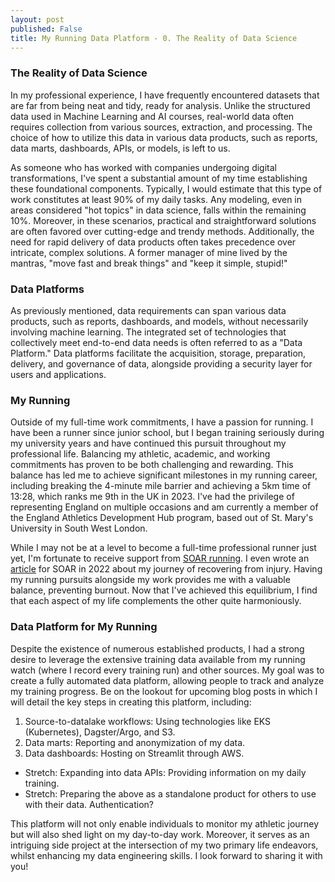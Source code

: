 ```yaml
---
layout: post
published: False
title: My Running Data Platform - 0. The Reality of Data Science
---
```


### The Reality of Data Science

In my professional experience, I have frequently encountered datasets that are far from being neat and tidy, ready for analysis. Unlike the structured data used in Machine Learning and AI courses, real-world data often requires collection from various sources, extraction, and processing. The choice of how to utilize this data in various data products, such as reports, data marts, dashboards, APIs, or models, is left to us.

As someone who has worked with companies undergoing digital transformations, I've spent a substantial amount of my time establishing these foundational components. Typically, I would estimate that this type of work constitutes at least 90% of my daily tasks. Any modeling, even in areas considered "hot topics" in data science, falls within the remaining 10%. Moreover, in these scenarios, practical and straightforward solutions are often favored over cutting-edge and trendy methods. Additionally, the need for rapid delivery of data products often takes precedence over intricate, complex solutions. A former manager of mine lived by the mantras, "move fast and break things" and "keep it simple, stupid!"

### Data Platforms
As previously mentioned, data requirements can span various data products, such as reports, dashboards, and models, without necessarily involving machine learning. The integrated set of technologies that collectively meet end-to-end data needs is often referred to as a "Data Platform." Data platforms facilitate the acquisition, storage, preparation, delivery, and governance of data, alongside providing a security layer for users and applications.

### My Running
Outside of my full-time work commitments, I have a passion for running. I have been a runner since junior school, but I began training seriously during my university years and have continued this pursuit throughout my professional life. Balancing my athletic, academic, and working commitments has proven to be both challenging and rewarding. This balance has led me to achieve significant milestones in my running career, including breaking the 4-minute mile barrier and achieving a 5km time of 13:28, which ranks me 9th in the UK in 2023. I've had the privilege of representing England on multiple occasions and am currently a member of the England Athletics Development Hub program, based out of St. Mary's University in South West London.  

While I may not be at a level to become a full-time professional runner just yet, I'm fortunate to receive support from [SOAR running](https://www.soarrunning.com/). I even wrote an [article](https://www.soarrunning.com/blogs/news/the-way-back) for SOAR in 2022 about my journey of recovering from injury. Having my running pursuits alongside my work provides me with a valuable balance, preventing burnout. Now that I've achieved this equilibrium, I find that each aspect of my life complements the other quite harmoniously.

### Data Platform for My Running
Despite the existence of numerous established products, I had a strong desire to leverage the extensive training data available from my running watch (where I record every training run) and other sources. My goal was to create a fully automated data platform, allowing people to track and analyze my training progress. Be on the lookout for upcoming blog posts in which I will detail the key steps in creating this platform, including: 

1. Source-to-datalake workflows: Using technologies like EKS (Kubernetes), Dagster/Argo, and S3.
2. Data marts: Reporting and anonymization of my data.
3. Data dashboards: Hosting on Streamlit through AWS.
* Stretch: Expanding into data APIs: Providing information on my daily training.
* Stretch: Preparing the above as a standalone product for others to use with their data. Authentication?

This platform will not only enable individuals to monitor my athletic journey but will also shed light on my day-to-day work. Moreover, it serves as an intriguing side project at the intersection of my two primary life endeavors, whilst enhancing my data engineering skills. I look forward to sharing it with you!